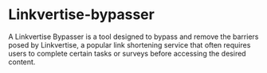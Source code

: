 # Linkvertise-bypasser
A Linkvertise Bypasser is a tool designed to bypass and remove the barriers posed by Linkvertise, a popular link shortening service that often requires users to complete certain tasks or surveys before accessing the desired content. 
